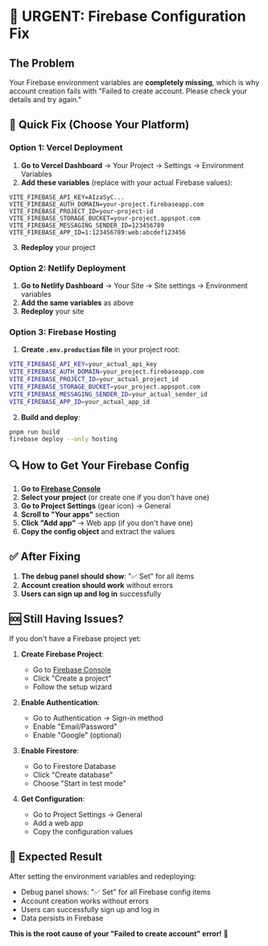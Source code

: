 # 🚨 URGENT: Firebase Configuration Fix

## The Problem
Your Firebase environment variables are **completely missing**, which is why account creation fails with "Failed to create account. Please check your details and try again."

## 🔧 Quick Fix (Choose Your Platform)

### **Option 1: Vercel Deployment**

1. **Go to Vercel Dashboard** → Your Project → Settings → Environment Variables
2. **Add these variables** (replace with your actual Firebase values):

```
VITE_FIREBASE_API_KEY=AIzaSyC...
VITE_FIREBASE_AUTH_DOMAIN=your-project.firebaseapp.com
VITE_FIREBASE_PROJECT_ID=your-project-id
VITE_FIREBASE_STORAGE_BUCKET=your-project.appspot.com
VITE_FIREBASE_MESSAGING_SENDER_ID=123456789
VITE_FIREBASE_APP_ID=1:123456789:web:abcdef123456
```

3. **Redeploy** your project

### **Option 2: Netlify Deployment**

1. **Go to Netlify Dashboard** → Your Site → Site settings → Environment variables
2. **Add the same variables** as above
3. **Redeploy** your site

### **Option 3: Firebase Hosting**

1. **Create `.env.production` file** in your project root:
```bash
VITE_FIREBASE_API_KEY=your_actual_api_key
VITE_FIREBASE_AUTH_DOMAIN=your_project.firebaseapp.com
VITE_FIREBASE_PROJECT_ID=your_actual_project_id
VITE_FIREBASE_STORAGE_BUCKET=your_project.appspot.com
VITE_FIREBASE_MESSAGING_SENDER_ID=your_actual_sender_id
VITE_FIREBASE_APP_ID=your_actual_app_id
```

2. **Build and deploy**:
```bash
pnpm run build
firebase deploy --only hosting
```

## 🔍 How to Get Your Firebase Config

1. **Go to [Firebase Console](https://console.firebase.google.com/)**
2. **Select your project** (or create one if you don't have one)
3. **Go to Project Settings** (gear icon) → General
4. **Scroll to "Your apps"** section
5. **Click "Add app"** → Web app (if you don't have one)
6. **Copy the config object** and extract the values

## ✅ After Fixing

1. **The debug panel should show**: "✅ Set" for all items
2. **Account creation should work** without errors
3. **Users can sign up and log in** successfully

## 🆘 Still Having Issues?

If you don't have a Firebase project yet:

1. **Create Firebase Project**:
   - Go to [Firebase Console](https://console.firebase.google.com/)
   - Click "Create a project"
   - Follow the setup wizard

2. **Enable Authentication**:
   - Go to Authentication → Sign-in method
   - Enable "Email/Password"
   - Enable "Google" (optional)

3. **Enable Firestore**:
   - Go to Firestore Database
   - Click "Create database"
   - Choose "Start in test mode"

4. **Get Configuration**:
   - Go to Project Settings → General
   - Add a web app
   - Copy the configuration values

## 🎯 Expected Result

After setting the environment variables and redeploying:
- Debug panel shows: "✅ Set" for all Firebase config items
- Account creation works without errors
- Users can successfully sign up and log in
- Data persists in Firebase

**This is the root cause of your "Failed to create account" error!** 🚨

